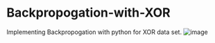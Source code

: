 # Backpropogation-with-XOR
Implementing Backpropogation with python for XOR data set.
![image](https://user-images.githubusercontent.com/80576855/211578985-ffc720e5-b899-4fa1-bf2a-be02af9395ed.png)
